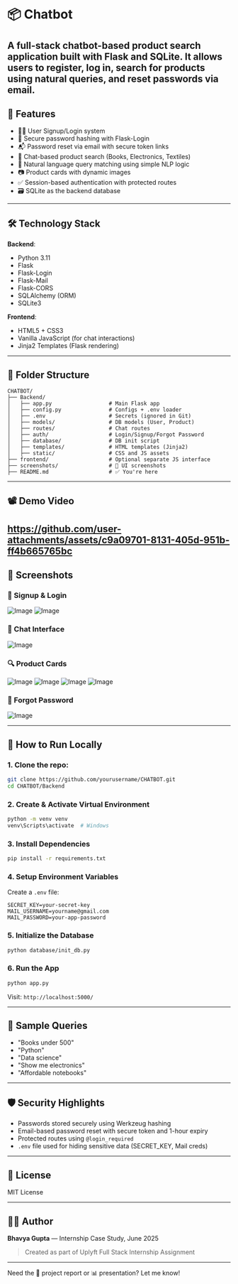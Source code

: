 # 📦  Chatbot

A full-stack chatbot-based product search application built with Flask and SQLite. It allows users to register, log in, search for products using natural queries, and reset passwords via email.
---

## 🚀 Features

- 🧑‍💻 User Signup/Login system
- 🔐 Secure password hashing with Flask-Login
- 📬 Password reset via email with secure token links
- 🛒 Chat-based product search (Books, Electronics, Textiles)
- 🧠 Natural language query matching using simple NLP logic
- 📷 Product cards with dynamic images
- ✅ Session-based authentication with protected routes
- 🗃️ SQLite as the backend database

---

## 🛠️ Technology Stack

**Backend**:
- Python 3.11
- Flask
- Flask-Login
- Flask-Mail
- Flask-CORS
- SQLAlchemy (ORM)
- SQLite3

**Frontend**:
- HTML5 + CSS3
- Vanilla JavaScript (for chat interactions)
- Jinja2 Templates (Flask rendering)

---

## 📂 Folder Structure

```
CHATBOT/
├── Backend/
│   ├── app.py                  # Main Flask app
│   ├── config.py               # Configs + .env loader
│   ├── .env                    # Secrets (ignored in Git)
│   ├── models/                 # DB models (User, Product)
│   ├── routes/                 # Chat routes
│   ├── auth/                   # Login/Signup/Forgot Password
│   ├── database/               # DB init script
│   ├── templates/              # HTML templates (Jinja2)
│   ├── static/                 # CSS and JS assets
├── frontend/                   # Optional separate JS interface
├── screenshots/                # 📸 UI screenshots
├── README.md                   # ✅ You're here
```

---

## 📽️ Demo Video

https://github.com/user-attachments/assets/c9a09701-8131-405d-951b-ff4b665765bc
---

## 📸 Screenshots

### 🔐 Signup & Login
![Image](https://github.com/user-attachments/assets/9bb944d0-1967-4161-97da-f3af9b5d3804)
![Image](https://github.com/user-attachments/assets/ebdda088-1376-459f-9145-e68ca39e4b98)

### 💬 Chat Interface
![Image](https://github.com/user-attachments/assets/edbd0fd9-9659-4f95-94f4-5591408db962)

### 🔍 Product Cards
![Image](https://github.com/user-attachments/assets/5300f564-c31e-4a73-8159-70fe3bd11c85)
![Image](https://github.com/user-attachments/assets/62049cad-2061-42aa-8483-242f417e8401)
![Image](https://github.com/user-attachments/assets/e0059e54-ec60-4496-a0d5-1947ccbd27c7)
![Image](https://github.com/user-attachments/assets/1477786c-e7bd-4aa7-b510-78f20bfb0f3b)

### 🔁 Forgot Password
![Image](https://github.com/user-attachments/assets/71ab1739-a54a-4e3b-8abd-6a0b5c32de6f)

---

## 🧪 How to Run Locally

### 1. Clone the repo:
```bash
git clone https://github.com/yourusername/CHATBOT.git
cd CHATBOT/Backend
```

### 2. Create & Activate Virtual Environment
```bash
python -m venv venv
venv\Scripts\activate  # Windows
```

### 3. Install Dependencies
```bash
pip install -r requirements.txt
```

### 4. Setup Environment Variables
Create a `.env` file:
```env
SECRET_KEY=your-secret-key
MAIL_USERNAME=yourname@gmail.com
MAIL_PASSWORD=your-app-password
```

### 5. Initialize the Database
```bash
python database/init_db.py
```

### 6. Run the App
```bash
python app.py
```

Visit: `http://localhost:5000/`

---

## 💬 Sample Queries

- "Books under 500"
- "Python"
- "Data science"
- "Show me electronics"
- "Affordable notebooks"

---

## 🛡️ Security Highlights

- Passwords stored securely using Werkzeug hashing
- Email-based password reset with secure token and 1-hour expiry
- Protected routes using `@login_required`
- `.env` file used for hiding sensitive data (SECRET_KEY, Mail creds)

---

## 📘 License
MIT License

---

## 👩‍💼 Author
**Bhavya Gupta** — Internship Case Study, June 2025

> Created as part of Uplyft Full Stack Internship Assignment

---

Need the 📘 project report or 📊 presentation? Let me know!
